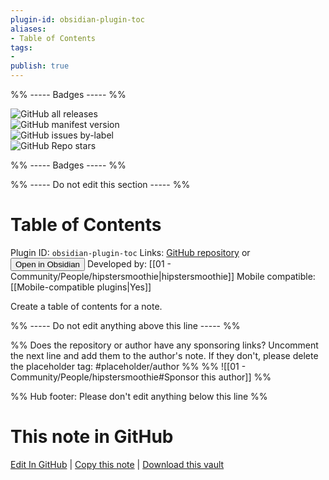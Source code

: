 ```yaml
---
plugin-id: obsidian-plugin-toc
aliases:
- Table of Contents
tags: 
- 
publish: true
---
```


%% ----- Badges ----- %%

![GitHub all releases](https://img.shields.io/github/downloads/hipstersmoothie/obsidian-plugin-toc/total?color=573E7A&logo=github&style=for-the-badge)   
![GitHub manifest version](https://img.shields.io/github/manifest-json/v/hipstersmoothie/obsidian-plugin-toc?color=573E7A&logo=github&style=for-the-badge)   
![GitHub issues by-label](https://img.shields.io/github/issues/hipstersmoothie/obsidian-plugin-toc/help%20wanted?color=573E7A&logo=github&style=for-the-badge)   
![GitHub Repo stars](https://img.shields.io/github/stars/hipstersmoothie/obsidian-plugin-toc?color=573E7A&logo=github&style=for-the-badge)

%% ----- Badges ----- %%

%% ----- Do not edit this section ----- %%

# Table of Contents

Plugin ID: `obsidian-plugin-toc`
Links: [GitHub repository](https://github.com/hipstersmoothie/obsidian-plugin-toc) or [<button id=HH>Open in Obsidian</button>](obsidian://goto-plugin?id=obsidian-plugin-toc)
Developed by: [[01 - Community/People/hipstersmoothie|hipstersmoothie]]
Mobile compatible: [[Mobile-compatible plugins|Yes]]

Create a table of contents for a note.

%% ----- Do not edit anything above this line ----- %% 

%% Does the repository or author have any sponsoring links? Uncomment the next line and add them to the author's note. If they don't, please delete the placeholder tag: #placeholder/author %%
%% ![[01 - Community/People/hipstersmoothie#Sponsor this author]] %%

%% Hub footer: Please don't edit anything below this line %%

# This note in GitHub

<span class="git-footer">[Edit In GitHub](https://github.dev/obsidian-community/obsidian-hub/blob/main/02%20-%20Community%20Expansions/02.05%20All%20Community%20Expansions/Plugins/obsidian-plugin-toc.md "git-hub-edit-note") | [Copy this note](https://raw.githubusercontent.com/obsidian-community/obsidian-hub/main/02%20-%20Community%20Expansions/02.05%20All%20Community%20Expansions/Plugins/obsidian-plugin-toc.md "git-hub-copy-note") | [Download this vault](https://github.com/obsidian-community/obsidian-hub/archive/refs/heads/main.zip "git-hub-download-vault") </span>
